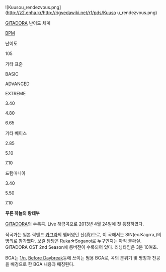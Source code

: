 ![Kuusou_rendezvous.png](http://z2.enha.kr/http://rigvedawiki.net/r1/pds/Kuuso
u_rendezvous.png)

[GITADORA](GITADORA.md) 난이도 체계

[BPM](BPM.md)

난이도

105

기타 표준

BASIC

ADVANCED

EXTREME

3.40

4.80

6.65

기타 베이스

2.85

5.10

7.10

드럼매니아

3.40

5.50

7.10

  
**푸른 하늘의 랑데부**

[GITADORA](GITADORA.md)의 수록곡. Live 해금곡으로 2013년 4월 24일에 첫 등장하였다.

작곡가는 일본 락밴드 [카그라](%EC%B9%B4%EA%B7%B8%EB%9D%BC.md)의 멤버였던 신(真)으로, 이 곡에서는
SIN(ex.Kagrra,)의 명의로 참가했다. 보컬 담당은 Ruka☆Soganoi로 누구인지는 아직 불확실. GITADORA OST 2nd
Season에 롱버전이 수록되어 있다. 러닝타임은 3분 10여초.

BGA는 [1/n](1/n.md), [Before Daybreak](Before%20Daybreak.md)등에 쓰이는 범용
BGA로, 곡의 분위기 및 명칭과 천공을 배경으로 한 BGA 내용과 매칭된다.

